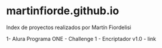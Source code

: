 # martinfiorde.github.io
Index de proyectos realizados por Martín Fiordelisi

1- Alura Programa ONE - Challenge 1 - Encriptador v1.0 - <a src="https://github.com/MartinFiorde/ONE_challenge1_MAF">link</a>
